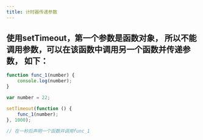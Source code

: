 ```yaml
---
title: 计时器传递参数
---
```


## 使用setTimeout，第一个参数是函数对象， 所以不能调用参数，可以在该函数中调用另一个函数并传递参数， 如下：
```javascript
function func_1(number) {
	console.log(number);
}

var number = 22;

setTimeout(function () {
	func_1(number);
}, 1000);

// 在一秒后声明一个函数并调用func_1
```

